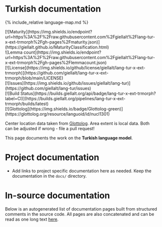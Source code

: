 # Turkish documentation

<div class="twocolumn map" markdown="1">

{% include_relative language-map.md %}

<div class="badges" markdown="1">
[![Maturity](https://img.shields.io/endpoint?url=https%3A%2F%2Fraw.githubusercontent.com%2Fgiellalt%2Flang-tur-x-ext-trmorph%2Fgh-pages%2Fmaturity.json)](https://giellalt.github.io/MaturityClassification.html) <br/>
![Lemma count](https://img.shields.io/endpoint?url=https%3A%2F%2Fraw.githubusercontent.com%2Fgiellalt%2Flang-tur-x-ext-trmorph%2Fgh-pages%2Flemmacount.json) <br/>
[![License](https://img.shields.io/github/license/giellalt/lang-tur-x-ext-trmorph)](https://github.com/giellalt/lang-tur-x-ext-trmorph/blob/main/LICENSE) <br/>
[![Issues](https://img.shields.io/github/issues/giellalt/lang-tur)](https://github.com/giellalt/lang-tur/issues) <br/>
[![Build Status](https://builds.giellalt.org/api/badge/lang-tur-x-ext-trmorph?label=CI)](https://builds.giellalt.org/pipelines/lang-tur-x-ext-trmorph/builds/latest) <br/>
[![Glottolog](https://img.shields.io/badge/Glottolog-green)](https://glottolog.org/resource/languoid/id/nucl1301)
</div>

Center location data taken from [Glottolog](https://glottolog.org/). Area extent is local data. Both can be adjusted if wrong - file a pull request!

</div>

This page documents the work on the **Turkish language model**. 

# Project documentation

* Add links to project specific documentation here as needed. Keep the documentation in the `docs/` directory.

# In-source documentation

Below is an autogenerated list of documentation pages built from structured comments in the source code. All pages are also concatenated and can be read as one long text [here](tur.md).

